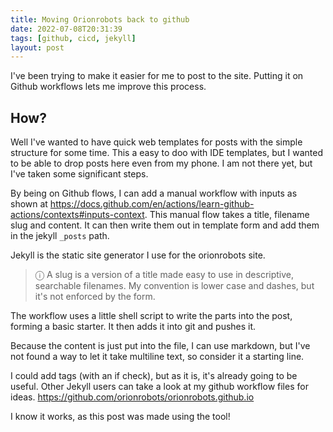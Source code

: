 ```yaml
---
title: Moving Orionrobots back to github
date: 2022-07-08T20:31:39
tags: [github, cicd, jekyll]
layout: post
---
```

I've been trying to make it easier for me to post to the site.
Putting it on Github workflows lets me improve this process.

## How?

Well I've wanted to have quick web templates for posts with the simple structure for some time.
This a easy to doo with IDE templates, but I wanted to be able to drop posts here even from my phone.
I am not there yet, but I've taken some significant steps.

By being on Github flows, I can add a manual workflow with inputs as shown at <https://docs.github.com/en/actions/learn-github-actions/contexts#inputs-context>.
This manual flow takes a title, filename slug and content.
It can then write them out in template form and add them in the jekyll `_posts` path.

Jekyll is the static site generator I use for the orionrobots site.

> ⓘ A slug is a version of a title made easy to use in descriptive, searchable filenames.
> My convention is lower case and dashes, but it's not enforced by the form.

The workflow uses a little shell script to write the parts into the post, forming a basic starter.
It then adds it into git and pushes it.

Because the content is just put into the file, I can use markdown, but I've not found a way to let it take multiline text, so consider it a starting line.

I could add tags (with an if check), but as it is, it's already going to be useful.
Other Jekyll users can take a look at my github workflow files for ideas.
<https://github.com/orionrobots/orionrobots.github.io>

I know it works, as this post was made using the tool!
